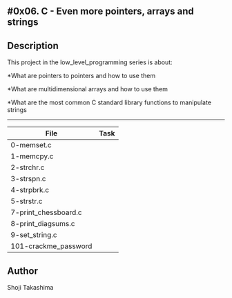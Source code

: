 #0x06. C - Even more pointers, arrays and strings
---
## Description

This project in the low_level_programming series is about:

*What are pointers to pointers and how to use them

*What are multidimensional arrays and how to use them

*What are the most common C standard library functions to manipulate strings

---
File|Task
---|---
0-memset.c | 
1-memcpy.c | 
2-strchr.c | 
3-strspn.c | 
4-strpbrk.c | 
5-strstr.c | 
7-print_chessboard.c | 
8-print_diagsums.c | 
9-set_string.c | 
101-crackme_password | 

## Author
 Shoji Takashima
